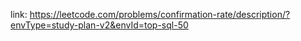 link: https://leetcode.com/problems/confirmation-rate/description/?envType=study-plan-v2&envId=top-sql-50